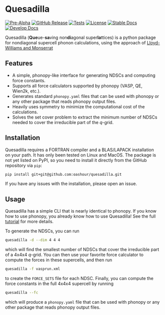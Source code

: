 # Quesadilla
[![Pre-Alpha](https://img.shields.io/badge/Status-Pre--Alpha-red)](https://oashour.github.io/quesadilla/develop/)
[![GitHub Release](https://img.shields.io/github/v/release/oashour/quesadilla?include_prereleases)](https://github.com/oashour/quesadilla/releases)
[![Tests](https://github.com/oashour/quesadilla/actions/workflows/run_tests.yaml/badge.svg)](https://github.com/oashour/quesadilla/actions)
[![License](https://img.shields.io/badge/License-GPL-blue)](#license "Go to license section")
[![Stable Docs](https://img.shields.io/badge/Docs-Stable-blue)](https://oashour.github.io/quesadilla/latest/)
[![Develop Docs](https://img.shields.io/badge/Docs-Develop-purple)](https://oashour.github.io/quesadilla/develop/)


Quesadilla (**Que**ue-**sa**ving non**di**agonal super**la**ttices) is a python package for nondiagonal supercell phonon calculations, using the approach of [Lloyd-Williams and Monserrat](https://journals.aps.org/prb/abstract/10.1103/PhysRevB.92.184301)

## Features
* A simple, phonopy-like interface for generating NDSCs and computing force constants.
* Supports all force calculators supported by phonopy (VASP, QE, Wien2k, etc.).
* Generates standard `phonopy.yaml` files that can be used with phonopy or any other package that reads phonopy output files.
* Heavily uses symmetry to minimize the computational cost of the calculations.
* Solves the set cover problem to extract the minimum number of NDSCs needed to cover the irreducible part of the $q$-grid.

## Installation

Quesadilla requires a FORTRAN compiler and a BLAS/LAPACK installation on your path. It has only been tested on Linux and MacOS. The package is not yet listed on PyPI, so you need to install it directly from the GitHub repository via `pip`:
```bash
pip install git+git@github.com:oashour/quesadilla.git
``` 

If you have any issues with the installation, please open an issue.


## Usage
Quesadilla has a simple CLI that is nearly identical to phonopy. If you know how to use phonopy, you already know how to use Quesadilla! See the full [tutorial](https://oashour.github.io/quesadilla/latest/tutorial.html) for more details.

To generate the NDSCs, you can run

```bash
quesadilla -d --dim 4 4 4
```
which will find the smallest number of NDSCs that cover the irreducible part of a 4x4x4 $q$-grid. You can then use your favorite force calculator to compute the forces in these supercells, and then run

```bash
quesadilla -f vasprun.xml
```
to create the `FORCE_SETS` file for each NDSC. Finally, you can compute the force constants in the full 4x4x4 supercell by running

```bash
quesadilla --fc
```

which will produce a `phonopy.yaml` file that can be used with phonopy or any other package that reads phonopy output files.